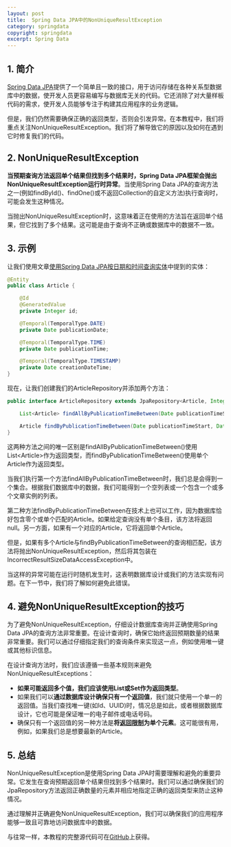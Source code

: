 ```yaml
---
layout: post
title:  Spring Data JPA中的NonUniqueResultException
category: springdata
copyright: springdata
excerpt: Spring Data
---
```


## 1. 简介

[Spring Data JPA](https://www.baeldung.com/the-persistence-layer-with-spring-data-jpa)提供了一个简单且一致的接口，用于访问存储在各种关系型数据库中的数据，使开发人员更容易编写与数据库无关的代码。它还消除了对大量样板代码的需求，使开发人员能够专注于构建其应用程序的业务逻辑。

但是，我们仍然需要确保正确的返回类型，否则会引发异常。在本教程中，我们将重点关注NonUniqueResultException。我们将了解导致它的原因以及如何在遇到它时修复我们的代码。

## 2. NonUniqueResultException

**当预期查询方法返回单个结果但找到多个结果时，Spring Data JPA框架会抛出NonUniqueResultException运行时异常**。当使用Spring Data JPA的查询方法之一(例如findById()、findOne()或不返回Collection的自定义方法)执行查询时，可能会发生这种情况。

当抛出NonUniqueResultException时，这意味着正在使用的方法旨在返回单个结果，但它找到了多个结果。这可能是由于查询不正确或数据库中的数据不一致。

## 3. 示例

让我们使用文章[使用Spring Data JPA按日期和时间查询实体](https://www.baeldung.com/spring-data-jpa-query-by-date)中提到的实体：

```java
@Entity
public class Article {

    @Id
    @GeneratedValue
    private Integer id;

    @Temporal(TemporalType.DATE)
    private Date publicationDate;

    @Temporal(TemporalType.TIME)
    private Date publicationTime;

    @Temporal(TemporalType.TIMESTAMP)
    private Date creationDateTime;
}
```

现在，让我们创建我们的ArticleRepository并添加两个方法：

```java
public interface ArticleRepository extends JpaRepository<Article, Integer> {

    List<Article> findAllByPublicationTimeBetween(Date publicationTimeStart, Date publicationTimeEnd);

    Article findByPublicationTimeBetween(Date publicationTimeStart, Date publicationTimeEnd);
}
```

这两种方法之间的唯一区别是findAllByPublicationTimeBetween()使用List<Article\>作为返回类型，而findByPublicationTimeBetween()使用单个Article作为返回类型。

当我们执行第一个方法findAllByPublicationTimeBetween时，我们总是会得到一个集合。根据我们数据库中的数据，我们可能得到一个空列表或一个包含一个或多个文章实例的列表。

第二种方法findByPublicationTimeBetween在技术上也可以工作，因为数据库恰好包含零个或单个匹配的Article。如果给定查询没有单个条目，该方法将返回null。另一方面，如果有一个对应的Article，它将返回单个Article。

但是，如果有多个Article与findByPublicationTimeBetween的查询相匹配，该方法将抛出NonUniqueResultException，然后将其包装在IncorrectResultSizeDataAccessException中。

当这样的异常可能在运行时随机发生时，这表明数据库设计或我们的方法实现有问题。在下一节中，我们将了解如何避免此错误。

## 4. 避免NonUniqueResultException的技巧

为了避免NonUniqueResultException，仔细设计数据库查询并正确使用Spring Data JPA的查询方法非常重要。在设计查询时，确保它始终返回预期数量的结果非常重要。我们可以通过仔细指定我们的查询条件来实现这一点，例如使用唯一键或其他标识信息。

在设计查询方法时，我们应该遵循一些基本规则来避免NonUniqueResultExceptions：

-   **如果可能返回多个值，我们应该使用List或Set作为返回类型**。
-   如果我们可以**通过数据库设计确保只有一个返回值**，我们就只使用一个单一的返回值。当我们查找唯一键(如Id、UUID)时，情况总是如此，或者根据数据库设计，它也可能是保证唯一的电子邮件或电话号码。
-   确保只有一个返回值的另一种方法是**将[返回限制](https://www.baeldung.com/jpa-limit-query-results)为单个元素**。这可能很有用，例如，如果我们总是想要最新的Article。

## 5. 总结

NonUniqueResultException是使用Spring Data JPA时需要理解和避免的重要异常。它发生在查询预期返回单个结果但找到多个结果时。我们可以通过确保我们的JpaRepository方法返回正确数量的元素并相应地指定正确的返回类型来防止这种情况。

通过理解并正确避免NonUniqueResultException，我们可以确保我们的应用程序能够一致且可靠地访问数据库中的数据。

与往常一样，本教程的完整源代码可在[GitHub](https://github.com/tuyucheng7/taketoday-tutorial4j/tree/master/spring-data-modules)上获得。